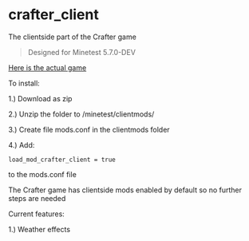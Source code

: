 # crafter_client
 The clientside part of the Crafter game

 > Designed for Minetest 5.7.0-DEV

[Here is the actual game](https://github.com/jordan4ibanez/crafter)

To install:

1.) Download as zip

2.) Unzip the folder to /minetest/clientmods/

3.) Create file mods.conf in the clientmods folder

4.) Add:

```
load_mod_crafter_client = true
```
to the mods.conf file

The Crafter game has clientside mods enabled by default so no further steps are needed


Current features:

1.) Weather effects
